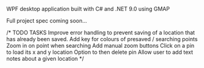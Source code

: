 WPF desktop application built with C# and .NET 9.0 using GMAP 

Full project spec coming soon...


/* 
TODO TASKS 
Improve error handling to prevent saving of a location that has already been saved. 
Add key for colours of presaved / searching points 
Zoom in on point when searching
Add manual zoom buttons 
Click on a pin to load its x and y location 
Option to then delete pin
Allow user to add text notes about a given location 
*/
